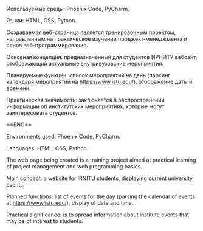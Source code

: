 Используемые среды: Phoenix Code, PyCharm.

Языки: HTML, CSS, Python.

Создаваемая веб-страница является тренировочным проектом, направленным на практическое изучение проджект-менеджмента и основ веб-программирования.

Основная концепция: предназначенный для студентов ИРНИТУ вебсайт, отображающий актуальные внутривузовские мероприятия.

Планируемые функции: список мероприятий на день (парсинг календаря мероприятий на https://www.istu.edu/), отображение даты и времени.

Практическая значимость: заключается в распространении информации об институтских мероприятиях, которые могут заинтересовать студентов.

  ==ENG==

Environments used: Phoenix Code, PyCharm.

Languages: HTML, CSS, Python.

The web page being created is a training project aimed at practical learning of project management and web programming basics.

Main concept: a website for IRNITU students, displaying current university events.

Planned functions: list of events for the day (parsing the calendar of events at https://www.istu.edu/), display of date and time.

Practical significance: is to spread information about institute events that may be of interest to students.
